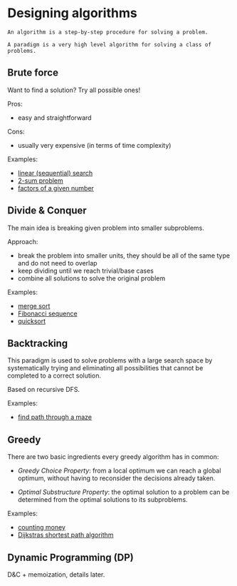 # Designing algorithms

```
An algorithm is a step-by-step procedure for solving a problem.
```

```
A paradigm is a very high level algorithm for solving a class of problems.
```

## Brute force

Want to find a solution? Try all possible ones!

Pros:
- easy and straightforward

Cons:
- usually very expensive (in terms of time complexity)

Examples:
- [linear (sequential) search](code/linear-search.cpp)
- [2-sum problem](code/2-sum.cpp)
- [factors of a given number](code/number-factors.cpp)

## Divide & Conquer

The main idea is breaking given problem into smaller subproblems.

Approach:
- break the problem into smaller units, they should be all of the same type and do not need
to overlap
- keep dividing until we reach trivial/base cases
- combine all solutions to solve the original problem

Examples:
- [merge sort](code/merge-sort.cpp)
- [Fibonacci sequence](code/fib.cpp)
- [quicksort](code/quicksort.cpp)

## Backtracking

This paradigm is used to solve problems with a large search space by systematically trying and eliminating all possibilities that cannot be completed to a correct solution.


Based on recursive DFS.

Examples:
- [find path through a maze](code/maze.cpp)

## Greedy

There are two basic ingredients every greedy algorithm has in common:

- *Greedy Choice Property*: from a local optimum we can reach a global optimum, without having to reconsider the decisions already taken.

- *Optimal Substructure Property*: the optimal solution to a problem can be determined from the optimal solutions to its subproblems.

Examples:
- [counting money](code/money.cpp)
- [Dijkstras shortest path algorithm](code/dijkstra.cpp)

## Dynamic Programming (DP)

D&C + memoization, details later.
